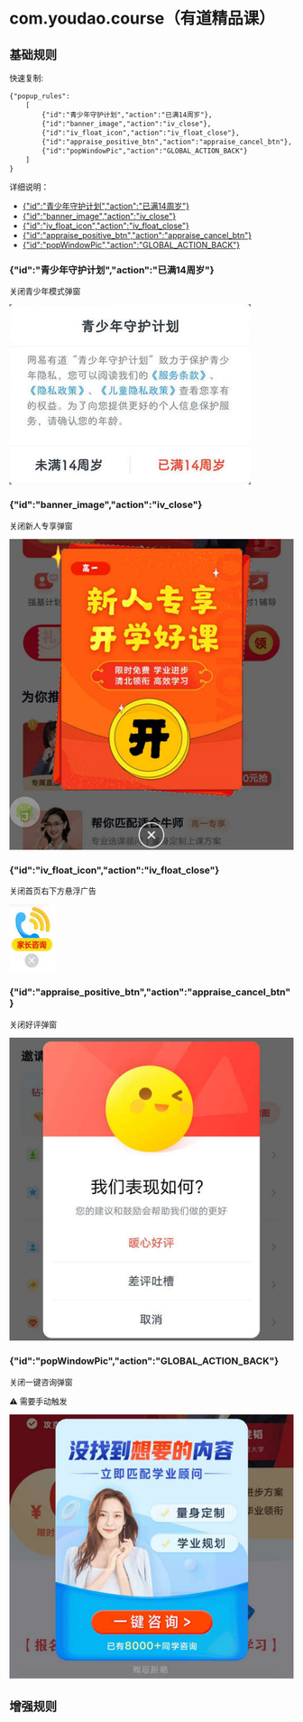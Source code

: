 # com.youdao.course（有道精品课）

## 基础规则

快速复制:
```
{"popup_rules":
    [
        {"id":"青少年守护计划","action":"已满14周岁"},
        {"id":"banner_image","action":"iv_close"},
        {"id":"iv_float_icon","action":"iv_float_close"},
        {"id":"appraise_positive_btn","action":"appraise_cancel_btn"},
        {"id":"popWindowPic","action":"GLOBAL_ACTION_BACK"}
    ]
}
```
详细说明：
- [{"id":"青少年守护计划","action":"已满14周岁"}](#id青少年守护计划action已满14周岁)
- [{"id":"banner_image","action":"iv_close"}](#idbanner_imageactioniv_close)
- [{"id":"iv_float_icon","action":"iv_float_close"}](#idiv_float_iconactioniv_float_close)
- [{"id":"appraise_positive_btn","action":"appraise_cancel_btn"}](#idappraise_positive_btnactionappraise_cancel_btn)
- [{"id":"popWindowPic","action":"GLOBAL_ACTION_BACK"}](#idpopwindowpicactionglobal_action_back)

### {"id":"青少年守护计划","action":"已满14周岁"}
关闭青少年模式弹窗

![](./assets/青少年模式弹窗.jpg)

### {"id":"banner_image","action":"iv_close"}
关闭新人专享弹窗

![](./assets/新人专享弹窗.jpg)

### {"id":"iv_float_icon","action":"iv_float_close"}
关闭首页右下方悬浮广告

![](./assets/首页右下方悬浮广告.jpg)

### {"id":"appraise_positive_btn","action":"appraise_cancel_btn"}
关闭好评弹窗

![](./assets/好评弹窗.jpg)

### {"id":"popWindowPic","action":"GLOBAL_ACTION_BACK"}
关闭一键咨询弹窗

⚠ 需要手动触发

![](./assets/一键咨询弹窗.jpg)

## 增强规则
